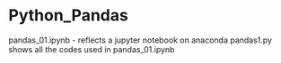# Python_Pandas

pandas_01.ipynb - reflects a jupyter notebook on anaconda
pandas1.py shows all the codes used in pandas_01.ipynb

